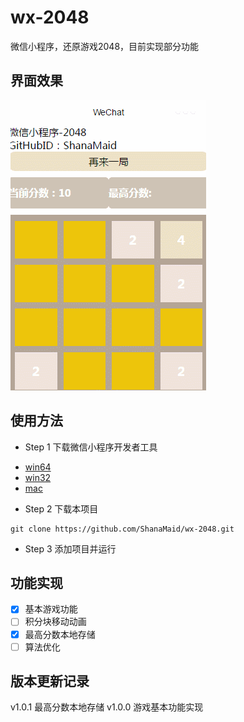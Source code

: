 # wx-2048
微信小程序，还原游戏2048，目前实现部分功能

## 界面效果
![show](show.gif)

## 使用方法
* Step 1 下载微信小程序开发者工具
- [win64](https://servicewechat.com/wxa-dev-logic/download_redirect?type=x64&from=mpwiki)
- [win32](https://servicewechat.com/wxa-dev-logic/download_redirect?type=ia32&from=mpwiki)
- [mac](https://servicewechat.com/wxa-dev-logic/download_redirect?type=darwin&from=mpwiki)

* Step 2 下载本项目
```
git clone https://github.com/ShanaMaid/wx-2048.git
```

* Step 3 添加项目并运行

## 功能实现
- [x] 基本游戏功能
- [ ] 积分块移动动画 
- [x] 最高分数本地存储
- [ ] 算法优化

## 版本更新记录
v1.0.1 最高分数本地存储
v1.0.0 游戏基本功能实现



